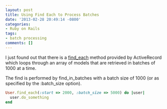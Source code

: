 ```yaml
---
layout: post
title: Using Find Each to Process Batches
date: '2013-02-28 20:49:14 -0800'
categories:
- Ruby on Rails
tags:
- batch processing
comments: []
---
```

I just found out that there is a [find_each](http://apidock.com/rails/ActiveRecord/Batches/ClassMethods/find_each) method provided by ActiveRecord which loops through an array of models that are retrieved in batches of 1000 at a time.

The find is performed by find_in_batches with a batch size of 1000 (or as specified by the :batch_size option).

``` ruby
User.find_each(:start => 2000, :batch_size => 5000) do |user|
  user.do_something
end
```

